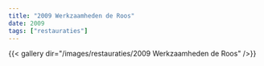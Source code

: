 ```yaml
---
title: "2009 Werkzaamheden de Roos"
date: 2009
tags: ["restauraties"]
---
```


{{< gallery dir="/images/restauraties/2009 Werkzaamheden de Roos" />}}
